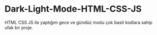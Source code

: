 # Dark-Light-Mode-HTML-CSS-JS
HTML CSS JS ile yaptığım gece ve gündüz modu çok basit kodlara sahip ufak bir proje.
